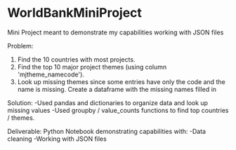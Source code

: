 # WorldBankMiniProject
Mini Project meant to demonstrate my capabilities working with JSON files

Problem:
1. Find the 10 countries with most projects.
2. Find the top 10 major project themes (using column 'mjtheme_namecode').
3. Look up missing themes since some entries have only the code and the name is missing. Create a dataframe with the missing    names filled in

Solution:
-Used pandas and dictionaries to organize data and look up missing values
-Used groupby / value_counts functions to find top countries / themes.


Deliverable:
Python Notebook demonstrating capabilities with:
-Data cleaning
-Working with JSON files
